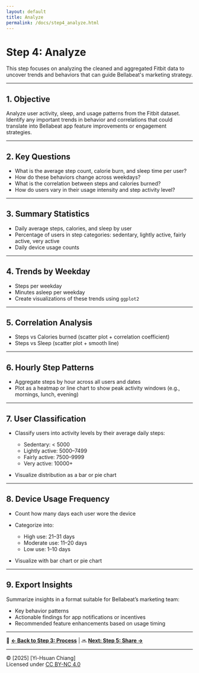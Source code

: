```yaml
---
layout: default
title: Analyze
permalink: /docs/step4_analyze.html
---
```


# Step 4: Analyze

This step focuses on analyzing the cleaned and aggregated Fitbit data to uncover trends and behaviors that can guide Bellabeat's marketing strategy.

---

## 1. Objective

Analyze user activity, sleep, and usage patterns from the Fitbit dataset. Identify any important trends in behavior and correlations that could translate into Bellabeat app feature improvements or engagement strategies.

---

## 2. Key Questions

- What is the average step count, calorie burn, and sleep time per user?
- How do these behaviors change across weekdays?
- What is the correlation between steps and calories burned?
- How do users vary in their usage intensity and step activity level?

---

## 3. Summary Statistics

- Daily average steps, calories, and sleep by user
- Percentage of users in step categories: sedentary, lightly active, fairly active, very active
- Daily device usage counts

---

## 4. Trends by Weekday

- Steps per weekday
- Minutes asleep per weekday
- Create visualizations of these trends using `ggplot2`

---

## 5. Correlation Analysis

- Steps vs Calories burned (scatter plot + correlation coefficient)
- Steps vs Sleep (scatter plot + smooth line)

---

## 6. Hourly Step Patterns

- Aggregate steps by hour across all users and dates
- Plot as a heatmap or line chart to show peak activity windows (e.g., mornings, lunch, evening)

---

## 7. User Classification

- Classify users into activity levels by their average daily steps:
  - Sedentary: < 5000
  - Lightly active: 5000–7499
  - Fairly active: 7500–9999
  - Very active: 10000+

- Visualize distribution as a bar or pie chart

---

## 8. Device Usage Frequency

- Count how many days each user wore the device
- Categorize into:
  - High use: 21–31 days
  - Moderate use: 11–20 days
  - Low use: 1–10 days

- Visualize with bar chart or pie chart

---

## 9. Export Insights

Summarize insights in a format suitable for Bellabeat’s marketing team:
- Key behavior patterns
- Actionable findings for app notifications or incentives
- Recommended feature enhancements based on usage timing

---

🔗 **[ ← Back to Step 3: Process](step3_process.md)** | 🔜 **[Next: Step 5: Share →](step5_share.md)**

---

© [2025] [Yi-Hsuan Chiang]  
Licensed under [CC BY-NC 4.0](https://creativecommons.org/licenses/by-nc/4.0/)